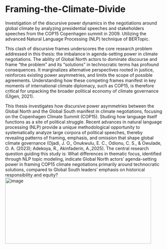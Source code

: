 # Framing-the-Climate-Divide
Investigation of the discursive power dynamics in the negotiations around global climate by analyzing presidential speeches and stakeholders speeches from the COP15 Copenhagen summit in 2009. Utilizing the advanced Natural Language Processing (NLP) technique of BERTopic.

This clash of discursive frames underscores the core research problem addressed in this thesis: the imbalance in agenda-setting power in climate negotiations. The ability of Global North actors to dominate discourse and frame “the problem” and its “solutions” in technocratic terms has profound consequences. It marginalizes alternative perspectives rooted in justice, reinforces existing power asymmetries, and limits the scope of possible agreements. Understanding how these competing frames manifest in key moments of international climate diplomacy, such as COP15, is therefore critical for unpacking the broader political economy of climate governance (Ülgen, 2021).

This thesis investigates how discursive power asymmetries between the Global North and the Global South manifest in climate negotiations, focusing on the Copenhagen Climate Summit (COP15). Studing  how language itself functions as a site of political struggle. Recent advances in natural language processing (NLP) provide a unique methodological opportunity to systematically analyze large corpora of political speeches, thereby revealing patterns of framing, emphasis, and omission that shape global climate governance (Ojadi, J. O., Onukwulu, E. C., Odionu, C. S., & Owulade, O. A. (2023); Adekoya, R., Akinfaderin, A.,2025).
The central research question guiding this study is:
What differences in thematic focus, identified through NLP topic modeling, indicate Global North actors’ agenda-setting power in framing COP15 climate negotiations primarily around technocratic solutions, compared to Global South leaders’ emphasis on historical responsibility and equity?
<img width="468" height="212" alt="image" src="https://github.com/user-attachments/assets/7488f834-0738-4d7c-aa55-d24f9a84120d" />

